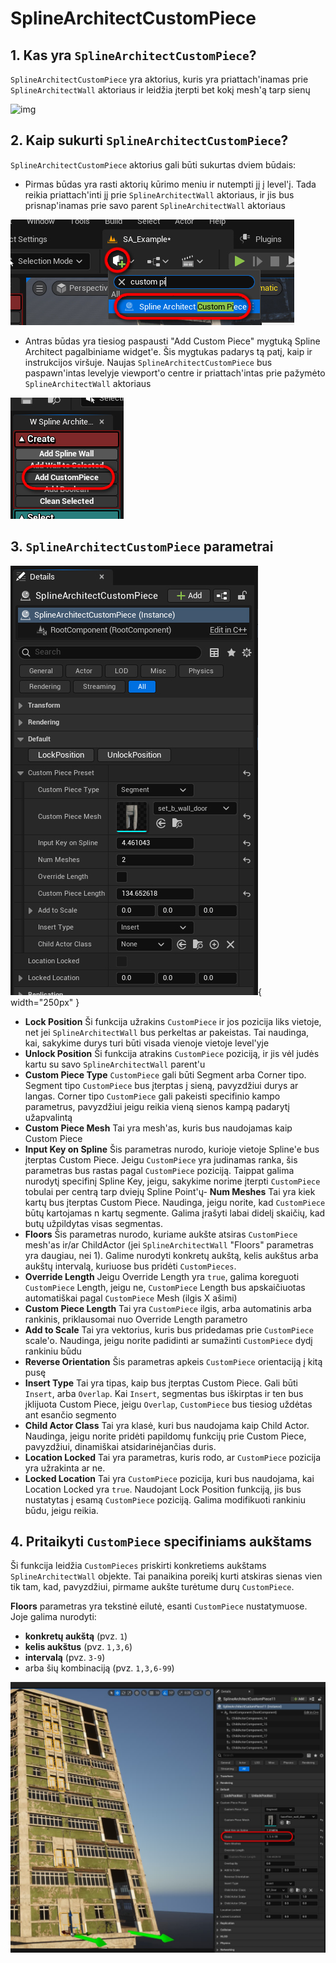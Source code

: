 ﻿# SplineArchitectCustomPiece

## 1. Kas yra `SplineArchitectCustomPiece`?

`SplineArchitectCustomPiece` yra aktorius, kuris yra priattach'inamas prie `SplineArchitectWall` aktoriaus ir leidžia įterpti bet kokį mesh'ą tarp sienų

![img](assets/custom-pieces.gif)

## 2. Kaip sukurti `SplineArchitectCustomPiece`?

`SplineArchitectCustomPiece` aktorius gali būti sukurtas dviem būdais:

- Pirmas būdas yra rasti aktorių kūrimo meniu ir nutempti jį į level'į. Tada reikia priattach'inti jį prie `SplineArchitectWall` aktoriaus, ir jis bus prisnap'inamas prie savo parent `SplineArchitectWall` aktoriaus

![img](assets/custom-piece-add.jpg)

- Antras būdas yra tiesiog paspausti "Add Custom Piece" mygtuką Spline Architect pagalbiniame widget'e. Šis mygtukas padarys tą patį, kaip ir instrukcijos viršuje. Naujas `SplineArchitectCustomPiece` bus paspawn'intas levelyje viewport'o centre ir priattach'intas prie pažymėto `SplineArchitectWall` aktoriaus

![img](assets/custom-piece-button.jpg)

## 3. `SplineArchitectCustomPiece` parametrai

![img](assets/custom-piece-preset.jpg){ width="250px" }

- __Lock Position__ Ši funkcija užrakins `CustomPiece` ir jos pozicija liks vietoje, net jei `SplineArchitectWall` bus perkeltas ar pakeistas. Tai naudinga, kai, sakykime durys turi būti visada vienoje vietoje level'yje
- __Unlock Position__ Ši funkcija atrakins `CustomPiece` poziciją, ir jis vėl judės kartu su savo `SplineArchitectWall` parent'u
- __Custom Piece Type__ `CustomPiece` gali būti Segment arba Corner tipo. Segment tipo `CustomPiece` bus įterptas į sieną, pavyzdžiui durys ar langas. Corner tipo `CustomPiece` gali pakeisti specifinio kampo parametrus, pavyzdžiui jeigu reikia vieną sienos kampą padarytį užapvalintą
- __Custom Piece Mesh__ Tai yra mesh'as, kuris bus naudojamas kaip Custom Piece
- __Input Key on Spline__ Šis parametras nurodo, kurioje vietoje Spline'e bus įterptas Custom Piece. Jeigu `CustomPiece` yra judinamas ranka, šis parametras bus rastas pagal `CustomPiece` poziciją. Taippat galima nurodytį specifinį Spline Key, jeigu, sakykime norime įterpti `CustomPiece` tobulai per centrą tarp dviejų Spline Point'ų- __Num Meshes__ Tai yra kiek kartų bus įterptas Custom Piece. Naudinga, jeigu norite, kad `CustomPiece` būtų kartojamas n kartų segmente. Galima įrašyti labai didelį skaičių, kad butų užpildytas visas segmentas.
- __Floors__ Šis parametras nurodo, kuriame aukšte atsiras  `CustomPiece`  mesh'as ir/ar ChildActor (jei `SplineArchitectWall` "Floors" parametras yra daugiau, nei 1). Galime nurodyti konkretų aukštą, kelis aukštus arba aukštų intervalą, kuriuose bus pridėti `CustomPieces`.
- __Override Length__ Jeigu Override Length yra `true`, galima koreguoti `CustomPiece` Length, jeigu ne, `CustomPiece` Length bus apskaičiuotas automatiškai pagal `CustomPiece` Mesh (ilgis X ašimi)
- __Custom Piece Length__ Tai yra `CustomPiece` ilgis, arba automatinis arba rankinis, priklausomai nuo Override Length parametro
- __Add to Scale__ Tai yra vektorius, kuris bus pridedamas prie `CustomPiece` scale'o. Naudinga, jeigu norite padidinti ar sumažinti `CustomPiece` dydį rankiniu būdu
- __Reverse Orientation__ Šis parametras apkeis `CustomPiece` orientaciją į kitą pusę
- __Insert Type__ Tai yra tipas, kaip bus įterptas Custom Piece. Gali būti `Insert`, arba `Overlap`. Kai `Insert`, segmentas bus iškirptas ir ten bus įklijuota Custom Piece, jeigu `Overlap`, `CustomPiece` bus tiesiog uždėtas ant esančio segmento
- __Child Actor Class__ Tai yra klasė, kuri bus naudojama kaip Child Actor. Naudinga, jeigu norite pridėti papildomų funkcijų prie Custom Piece, pavyzdžiui, dinamiškai atsidarinėjančias duris.
- __Location Locked__ Tai yra parametras, kuris rodo, ar `CustomPiece` pozicija yra užrakinta ar ne. 
- __Locked Location__ Tai yra `CustomPiece` pozicija, kuri bus naudojama, kai Location Locked yra `true`. Naudojant Lock Position funkciją, jis bus nustatytas į esamą `CustomPiece` poziciją. Galima modifikuoti rankiniu būdu, jeigu reikia.


## 4. Pritaikyti `CustomPiece` specifiniams aukštams

Ši funkcija leidžia `CustomPieces` priskirti konkretiems aukštams `SplineArchitectWall` objekte. Tai panaikina poreikį kurti atskiras sienas vien tik tam, kad, pavyzdžiui, pirmame aukšte turėtume durų `CustomPiece`.

**Floors** parametras yra tekstinė eilutė, esanti `CustomPiece` nustatymuose.  
Joje galima nurodyti:

  - **konkretų aukštą** (pvz. `1`)  
  - **kelis aukštus** (pvz. `1,3,6`)  
  - **intervalą** (pvz. `3-9`)  
  - arba šių kombinaciją (pvz. `1,3,6-99`)  

![img](assets/custom-piece-floors.jpg)

